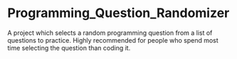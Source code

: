 # Programming_Question_Randomizer
A project which selects a random programming question from a list of questions to practice. Highly recommended for people who spend most time selecting the question than coding it.
